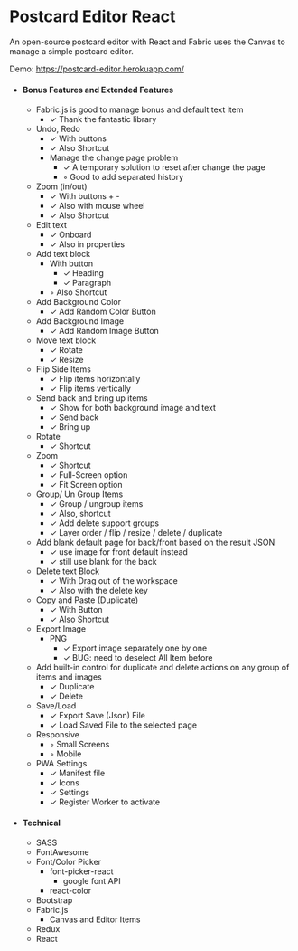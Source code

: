 # Postcard Editor React

An open-source postcard editor with React and Fabric uses the Canvas to manage a simple postcard editor. 

Demo: https://postcard-editor.herokuapp.com/

- #### Bonus Features and Extended Features

  - Fabric.js is good to manage bonus and default text item
    - ✓ Thank the fantastic library
  - Undo, Redo
    - ✓ With buttons
    - ✓ Also Shortcut
    - Manage the change page problem
      - ✓ A temporary solution to reset after change the page
      - ◦ Good to add separated history
  - Zoom (in/out)
    - ✓ With buttons + -
    - ✓ Also with mouse wheel
    - ✓ Also Shortcut
  - Edit text
    - ✓ Onboard
    - ✓ Also in properties
  - Add text block
    - With button
      - ✓ Heading
      - ✓ Paragraph
    - ◦ Also Shortcut
  - Add Background Color
    - ✓ Add Random Color Button
  - Add Background Image
    - ✓ Add Random Image Button
  - Move text block
    - ✓ Rotate
    - ✓ Resize
  - Flip Side Items
    - ✓ Flip items horizontally
    - ✓ Flip items vertically
  - Send back and bring up items
    - ✓ Show for both background image and text
    - ✓ Send back
    - ✓ Bring up
  - Rotate
    - ✓ Shortcut
  - Zoom
    - ✓ Shortcut
    - ✓ Full-Screen option
    - ✓ Fit Screen option
  - Group/ Un Group Items
    - ✓ Group / ungroup items
    - ✓ Also, shortcut
    - ✓ Add delete support groups
    - ✓ Layer order / flip / resize / delete / duplicate 
  - Add blank default page for back/front based on the result JSON
    - ✓ use image for front default instead
    - ✓ still use blank for the back
  - Delete text Block
    - ✓ With Drag out of the workspace
    - ✓ Also with the delete key
  - Copy and Paste (Duplicate)
    - ✓ With Button
    - ✓ Also Shortcut
  - Export Image
    - PNG
      - ✓ Export image separately one by one
      - ✓ BUG: need to deselect All Item before 
  - Add built-in control for duplicate and delete actions on any group of items and images
    - ✓ Duplicate
    - ✓ Delete
  - Save/Load
    - ✓ Export Save (Json) File
    - ✓ Load Saved File to the selected page
  - Responsive
    - ◦ Small Screens
    - ◦ Mobile
  - PWA Settings
    - ✓ Manifest file
    - ✓ Icons
    - ✓ Settings
    - ✓ Register Worker to activate

 

- #### Technical

  - SASS
  - FontAwesome
  - Font/Color Picker
    - font-picker-react
      - google font API
    - react-color
  - Bootstrap
  - Fabric.js
    - Canvas and Editor Items
  - Redux
  - React

 
